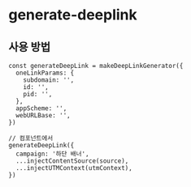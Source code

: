 # generate-deeplink

## 사용 방법

```:javascript
const generateDeepLink = makeDeepLinkGenerator({
  oneLinkParams: {
    subdomain: '',
    id: '',
    pid: '',
  },
  appScheme: '',
  webURLBase: '',
})

// 컴포넌트에서
generateDeepLink({
  campaign: '하단 배너',
  ...injectContentSource(source),
  ...injectUTMContext(utmContext),
})
```
